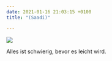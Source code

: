 ```yaml
---
date: 2021-01-16 21:03:15 +0100
title: "(Saadi)"

---
```

![](/unendlichkeitsfiktion/uploads/img_20190201_170652.jpg)

Alles ist schwierig, bevor es leicht wird.